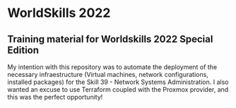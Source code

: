 # WorldSkills 2022

## Training material for Worldskills 2022 Special Edition

My intention with this repository was to automate the deployment of the necessary infraestructure (Virtual machines, network configurations, installed packages) for the Skill 39 - Network Systems Administration. I also wanted an excuse to use Terraform coupled with the Proxmox provider, and this was the perfect opportunity!